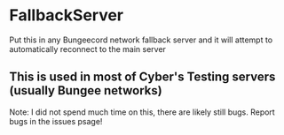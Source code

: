 # FallbackServer
Put this in any Bungeecord network fallback server and it will attempt to automatically reconnect to the main server

## This is used in most of Cyber's Testing servers (usually Bungee networks)
Note: I did not spend much time on this, there are likely still bugs.
Report bugs in the issues psage!
